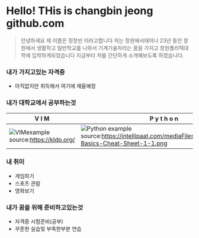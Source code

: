 # Hello! THis is changbin jeong github.com 
>  안녕하세요  제 이름은 정창빈 이라고합니다
저는 창원에서태어나 23년 동안 창원에서 생활하고 일반학교를 나와서 기계기술자라는 꿈을 가지고 창원폴리텍대학에 입학하게되었습니다 지금부터 저를 간단하게 소개해보도록 하겠습니다.



### 내가 가지고있는 자격증
* 아직없지만 취득해서 여기에 채울예정

### 내가 대학교에서 공부하는것
|V  I   M|P y t h o n|
|--|--|
|![VIMexample](http://kldp.org/files/vi-vim-cheat-sheet-ko.png) source:https://kldp.org/|![Python example](https://intellipaat.com/mediaFiles/2018/11/Python-Basics-Cheat-Sheet-1-1.png) source:https://intellipaat.com/mediaFiles/2018/11/Python-Basics-Cheat-Sheet-1-1.png|

### 내 취미
* 게임하기
* 스포츠 관람
* 영화보기

### 내가 꿈을 위해 준비하고있는것
* 자격증 시험준비(공부)
* 꾸준한 실습및 부족한부분 연습





